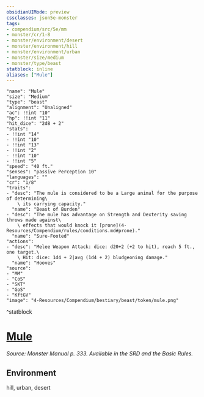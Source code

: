 ```yaml
---
obsidianUIMode: preview
cssclasses: json5e-monster
tags:
- compendium/src/5e/mm
- monster/cr/1-8
- monster/environment/desert
- monster/environment/hill
- monster/environment/urban
- monster/size/medium
- monster/type/beast
statblock: inline
aliases: ["Mule"]
---
```

```statblock
"name": "Mule"
"size": "Medium"
"type": "beast"
"alignment": "Unaligned"
"ac": !!int "10"
"hp": !!int "11"
"hit_dice": "2d8 + 2"
"stats":
- !!int "14"
- !!int "10"
- !!int "13"
- !!int "2"
- !!int "10"
- !!int "5"
"speed": "40 ft."
"senses": "passive Perception 10"
"languages": ""
"cr": "1/8"
"traits":
- "desc": "The mule is considered to be a Large animal for the purpose of determining\
    \ its carrying capacity."
  "name": "Beast of Burden"
- "desc": "The mule has advantage on Strength and Dexterity saving throws made against\
    \ effects that would knock it [prone](4-Resources/Compendium/rules/conditions.md#prone)."
  "name": "Sure-Footed"
"actions":
- "desc": "Melee Weapon Attack: dice: d20+2 (+2 to hit), reach 5 ft., one target.\
    \ Hit: dice: 1d4 + 2|avg (1d4 + 2) bludgeoning damage."
  "name": "Hooves"
"source":
- "MM"
- "CoS"
- "SKT"
- "GoS"
- "KftGV"
"image": "4-Resources/Compendium/bestiary/beast/token/mule.png"
```
^statblock
# [Mule](4-Resources/Compendium/bestiary/beast/mule.md)
*Source: Monster Manual p. 333. Available in the SRD and the Basic Rules.*  



## Environment

hill, urban, desert